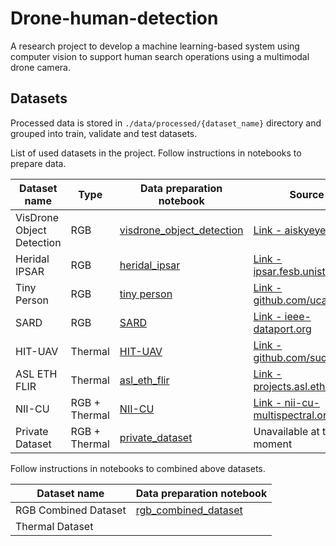 # Drone-human-detection

A research project to develop a machine learning-based system using computer vision to support human search operations
using a multimodal drone camera.

## Datasets

Processed data is stored in `./data/processed/{dataset_name}` directory and grouped into train, validate and test
datasets.

List of used datasets in the project. Follow instructions in notebooks to prepare data.

| Dataset name              | Type          | Data preparation notebook                                                              | Source                                                                                                                |
|---------------------------|---------------|----------------------------------------------------------------------------------------|-----------------------------------------------------------------------------------------------------------------------|
| VisDrone Object Detection | RGB           | [visdrone_object_detection](data_processing/notebooks/visdrone_object_detection.ipynb) | [Link - aiskyeye.com](http://aiskyeye.com/download/object-detection-2/)                                               |
| Heridal IPSAR             | RGB           | [heridal_ipsar](data_processing/notebooks/heridal_ipsar.ipynb)                         | [Link - ipsar.fesb.unist.hr](http://ipsar.fesb.unist.hr/HERIDAL%20database.html)                                      |
| Tiny Person               | RGB           | [tiny person](data_processing/notebooks/tiny_person_dataset.ipynb)                     | [Link - github.com/ucas-vg](https://github.com/ucas-vg/PointTinyBenchmark/tree/TinyBenchmark)                         |
| SARD                      | RGB           | [SARD](data_processing/notebooks/sard.ipynb)                                           | [Link - ieee-dataport.org](https://ieee-dataport.org/documents/search-and-rescue-image-dataset-person-detection-sard) |
| HIT-UAV                   | Thermal       | [HIT-UAV](data_processing/notebooks/HITUAV_dataset.ipynb)                              | [Link - github.com/suojiashun](https://github.com/suojiashun/hit-uav-infrared-thermal-dataset)                        |
| ASL ETH FLIR              | Thermal       | [asl_eth_flir](data_processing/notebooks/asl_eth_flir_dataset.ipynb)                   | [Link - projects.asl.ethz.ch](https://projects.asl.ethz.ch/datasets/doku.php?id=ir:iricra2014)                        |
| NII-CU                    | RGB + Thermal | [NII-CU](data_processing/notebooks/NII_CU.ipynb)                                       | [Link - nii-cu-multispectral.org](https://www.nii-cu-multispectral.org/)                                              |
| Private Dataset           | RGB + Thermal | [private_dataset](data_processing/notebooks/private_dataset.ipynb)                     | Unavailable at this moment                                                                                            |

Follow instructions in notebooks to combined above datasets.

| Dataset name         | Data preparation notebook                                                             |
|----------------------|---------------------------------------------------------------------------------------|
| RGB Combined Dataset | [rgb_combined_dataset](data_processing/notebooks/combined/rgb_combined_dataset.ipynb) |
| Thermal Dataset      |
